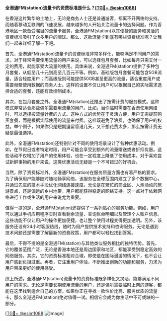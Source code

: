 **全港通FM(station)流量卡的资费标准是什么？[[TG💪+ @esim1088](https://t.me/s/esim1088)]**

在香港这片繁华的土地上，无论是商务人士还是普通游客，都离不开网络的支持。而随着移动互联网的飞速发展，越来越多的人开始关注流量卡的选择问题。作为香港地区一款备受瞩目的流量卡服务，全港通FM(station)以其便捷的服务和灵活的资费标准吸引了众多用户的眼球。那么，这款流量卡到底有哪些资费标准呢？让我们一起来详细了解一下吧。

首先，全港通FM(station)流量卡的资费标准非常多样化，能够满足不同用户的需求。对于经常需要使用流量的用户来说，可以选择包月套餐，比如每月只需支付一定的费用，就能享受大流量的使用。具体来说，全港通FM(station)提供了多种包月套餐，从低至几十元到高至几百元不等。例如，基础版包月套餐可能包含5GB流量，适合轻度用户；而高级版则可能提供50GB甚至更高的流量，适合重度用户或需要频繁使用数据的商务人士。这样的设置不仅让用户可以根据自己的实际需求选择合适的套餐，还能有效控制成本。

其次，在包月套餐之外，全港通FM(station)还推出了按需计费的服务模式。这种模式非常适合那些偶尔需要用流量的用户。比如，当你临时需要在香港使用网络时，可以选择按流量计费的方式。这种方式的优势在于灵活方便，用户无需提前购买套餐，而是根据实际使用的流量来付费。这样既避免了浪费，也确保了用户的权益。举个例子，如果你只是短期逗留香港几天，又不想花费太多，那么按需计费无疑是最佳选择。

此外，全港通FM(station)还特别针对不同的使用场景设计了各种优惠活动。例如，在节假日或者特定时段，用户可能会享受到额外的流量赠送或者折扣优惠。这些活动不仅增加了用户的使用体验，也在一定程度上降低了使用成本。对于喜欢尝试新鲜事物的用户来说，这类优惠活动无疑是一个不可错过的好机会。

当然，除了资费标准外，全港通FM(station)在服务质量方面也有着严格的要求。为了确保用户能够随时随地畅享网络，该服务在全球范围内建立了多个数据中心，并通过先进的技术手段优化网络连接速度。无论是在繁忙的商业区、人潮涌动的旅游景点，还是偏远的乡村地带，用户都能获得稳定的网络支持。这一点对于依赖网络进行工作或生活的用户来说尤为重要。

值得一提的是，全港通FM(station)还提供了一系列贴心的服务功能。例如，用户可以通过手机应用程序实时查看剩余流量、查询账单明细以及管理个人账户信息。这些功能不仅让用户的操作更加便捷，也让整个使用过程变得更加透明。另外，该服务还设有24小时客服热线，随时为用户提供技术支持和咨询服务。无论是遇到技术问题还是需要了解最新的资费政策，用户都可以轻松找到答案。

最后，不得不提的是全港通FM(station)与其他类似服务相比的独特优势。首先，它的覆盖范围广泛，无论是香港本地还是周边国家和地区，都能享受到稳定高效的网络服务。其次，它的资费标准相对合理，即使是在国际漫游的情况下，也不会让用户感到负担过重。再者，它注重用户体验，不断推出创新的功能和服务，力求为用户带来更好的使用感受。

综上所述，全港通FM(station)流量卡的资费标准既多样化又灵活，能够满足不同用户的需求。无论是需要长期使用流量的用户，还是偶尔需要临时上网的游客，都能在这里找到适合自己的方案。如果你正在寻找一款性价比高、服务优质的流量卡，那么全港通FM(station)绝对值得一试。相信它会成为你生活中不可或缺的一部分。

[[TG💪+ @esim1088](https://t.me/s/esim1088) ![Image](https://i.postimg.cc/4NQfJmqS/Snipaste-2025-05-13-00-14-12.png)]